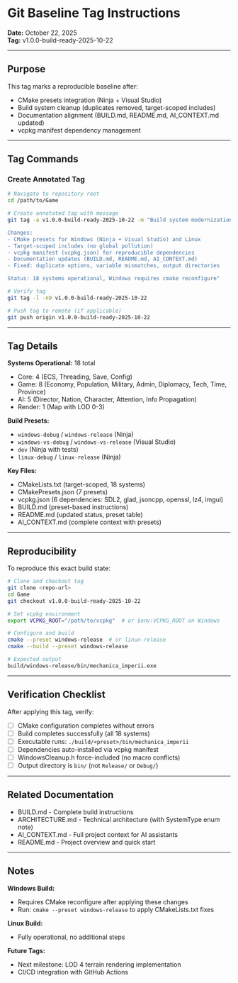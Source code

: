 # Git Baseline Tag Instructions
**Date:** October 22, 2025  
**Tag:** v1.0.0-build-ready-2025-10-22

---

## Purpose

This tag marks a reproducible baseline after:
- CMake presets integration (Ninja + Visual Studio)
- Build system cleanup (duplicates removed, target-scoped includes)
- Documentation alignment (BUILD.md, README.md, AI_CONTEXT.md updated)
- vcpkg manifest dependency management

---

## Tag Commands

### Create Annotated Tag

```bash
# Navigate to repository root
cd /path/to/Game

# Create annotated tag with message
git tag -a v1.0.0-build-ready-2025-10-22 -m "Build system modernization - Oct 22, 2025

Changes:
- CMake presets for Windows (Ninja + Visual Studio) and Linux
- Target-scoped includes (no global pollution)
- vcpkg manifest (vcpkg.json) for reproducible dependencies
- Documentation updates (BUILD.md, README.md, AI_CONTEXT.md)
- Fixed: duplicate options, variable mismatches, output directories

Status: 18 systems operational, Windows requires cmake reconfigure"

# Verify tag
git tag -l -n9 v1.0.0-build-ready-2025-10-22

# Push tag to remote (if applicable)
git push origin v1.0.0-build-ready-2025-10-22
```

---

## Tag Details

**Systems Operational:** 18 total
- Core: 4 (ECS, Threading, Save, Config)
- Game: 8 (Economy, Population, Military, Admin, Diplomacy, Tech, Time, Province)
- AI: 5 (Director, Nation, Character, Attention, Info Propagation)
- Render: 1 (Map with LOD 0-3)

**Build Presets:**
- `windows-debug` / `windows-release` (Ninja)
- `windows-vs-debug` / `windows-vs-release` (Visual Studio)
- `dev` (Ninja with tests)
- `linux-debug` / `linux-release` (Ninja)

**Key Files:**
- CMakeLists.txt (target-scoped, 18 systems)
- CMakePresets.json (7 presets)
- vcpkg.json (6 dependencies: SDL2, glad, jsoncpp, openssl, lz4, imgui)
- BUILD.md (preset-based instructions)
- README.md (updated status, preset table)
- AI_CONTEXT.md (complete context with presets)

---

## Reproducibility

To reproduce this exact build state:

```bash
# Clone and checkout tag
git clone <repo-url>
cd Game
git checkout v1.0.0-build-ready-2025-10-22

# Set vcpkg environment
export VCPKG_ROOT="/path/to/vcpkg"  # or $env:VCPKG_ROOT on Windows

# Configure and build
cmake --preset windows-release  # or linux-release
cmake --build --preset windows-release

# Expected output
build/windows-release/bin/mechanica_imperii.exe
```

---

## Verification Checklist

After applying this tag, verify:
- [ ] CMake configuration completes without errors
- [ ] Build completes successfully (all 18 systems)
- [ ] Executable runs: `./build/<preset>/bin/mechanica_imperii`
- [ ] Dependencies auto-installed via vcpkg manifest
- [ ] WindowsCleanup.h force-included (no macro conflicts)
- [ ] Output directory is `bin/` (not `Release/` or `Debug/`)

---

## Related Documentation

- BUILD.md - Complete build instructions
- ARCHITECTURE.md - Technical architecture (with SystemType enum note)
- AI_CONTEXT.md - Full project context for AI assistants
- README.md - Project overview and quick start

---

## Notes

**Windows Build:**
- Requires CMake reconfigure after applying these changes
- Run: `cmake --preset windows-release` to apply CMakeLists.txt fixes

**Linux Build:**
- Fully operational, no additional steps

**Future Tags:**
- Next milestone: LOD 4 terrain rendering implementation
- CI/CD integration with GitHub Actions
